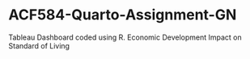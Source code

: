 # ACF584-Quarto-Assignment-GN
Tableau Dashboard coded using R.
Economic Development Impact on Standard of Living
